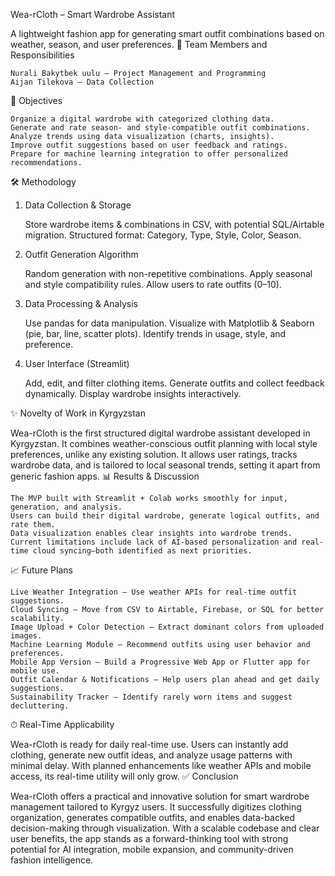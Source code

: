 Wea-rCloth – Smart Wardrobe Assistant

A lightweight fashion app for generating smart outfit combinations based on weather, season, and user preferences.
👥 Team Members and Responsibilities

    Nurali Bakytbek uulu – Project Management and Programming
    Aijan Tilekova – Data Collection

🎯 Objectives

    Organize a digital wardrobe with categorized clothing data.
    Generate and rate season- and style-compatible outfit combinations.
    Analyze trends using data visualization (charts, insights).
    Improve outfit suggestions based on user feedback and ratings.
    Prepare for machine learning integration to offer personalized recommendations.

🛠️ Methodology
1. Data Collection & Storage

    Store wardrobe items & combinations in CSV, with potential SQL/Airtable migration.
    Structured format: Category, Type, Style, Color, Season.

2. Outfit Generation Algorithm

    Random generation with non-repetitive combinations.
    Apply seasonal and style compatibility rules.
    Allow users to rate outfits (0–10).

3. Data Processing & Analysis

    Use pandas for data manipulation.
    Visualize with Matplotlib & Seaborn (pie, bar, line, scatter plots).
    Identify trends in usage, style, and preference.

4. User Interface (Streamlit)

    Add, edit, and filter clothing items.
    Generate outfits and collect feedback dynamically.
    Display wardrobe insights interactively.

✨ Novelty of Work in Kyrgyzstan

Wea-rCloth is the first structured digital wardrobe assistant developed in Kyrgyzstan. It combines weather-conscious outfit planning with local style preferences, unlike any existing solution. It allows user ratings, tracks wardrobe data, and is tailored to local seasonal trends, setting it apart from generic fashion apps.
📊 Results & Discussion

    The MVP built with Streamlit + Colab works smoothly for input, generation, and analysis.
    Users can build their digital wardrobe, generate logical outfits, and rate them.
    Data visualization enables clear insights into wardrobe trends.
    Current limitations include lack of AI-based personalization and real-time cloud syncing—both identified as next priorities.

📈 Future Plans

    Live Weather Integration – Use weather APIs for real-time outfit suggestions.
    Cloud Syncing – Move from CSV to Airtable, Firebase, or SQL for better scalability.
    Image Upload + Color Detection – Extract dominant colors from uploaded images.
    Machine Learning Module – Recommend outfits using user behavior and preferences.
    Mobile App Version – Build a Progressive Web App or Flutter app for mobile use.
    Outfit Calendar & Notifications – Help users plan ahead and get daily suggestions.
    Sustainability Tracker – Identify rarely worn items and suggest decluttering.

⏱ Real-Time Applicability

Wea-rCloth is ready for daily real-time use. Users can instantly add clothing, generate new outfit ideas, and analyze usage patterns with minimal delay. With planned enhancements like weather APIs and mobile access, its real-time utility will only grow.
✅ Conclusion

Wea-rCloth offers a practical and innovative solution for smart wardrobe management tailored to Kyrgyz users. It successfully digitizes clothing organization, generates compatible outfits, and enables data-backed decision-making through visualization. With a scalable codebase and clear user benefits, the app stands as a forward-thinking tool with strong potential for AI integration, mobile expansion, and community-driven fashion intelligence.